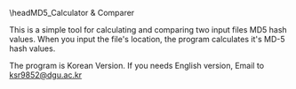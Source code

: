 \headMD5_Calculator & Comparer

This is a simple tool for calculating and comparing two input files MD5 hash values.
When you input the file's location, the program calculates it's MD-5 hash values.

The program is Korean Version.
If you needs English version, Email to ksr9852@dgu.ac.kr
